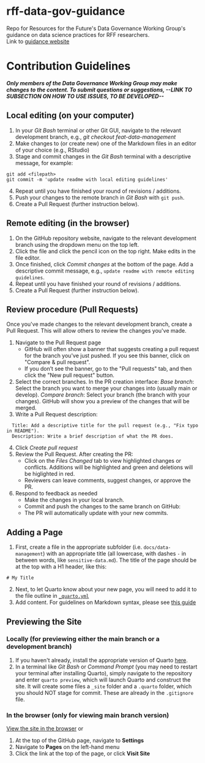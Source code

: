# rff-data-gov-guidance
Repo for Resources for the Future's Data Governance Working Group's guidance on data science practices for RFF researchers.  
Link to [guidance website](https://alexandra-thompson-dc.github.io/rff-data-gov-guidance/)
# Contribution Guidelines
***Only members of the Data Governance Working Group may make changes to the content. To submit questions or suggestions, --LINK TO SUBSECTION ON HOW TO USE ISSUES, TO BE DEVELOPED--***
## Local editing (on your computer)

1. In your _Git Bash_ terminal or other Git GUI, navigate to the relevant development branch, e.g., _git checkout feat-data-management_
2. Make changes to (or create new) one of the Markdown files in an editor of your choice (e.g., RStudio)
3. Stage and commit changes in the _Git Bash_ terminal with a descriptive message, for example:
```
git add <filepath>
git commit -m 'update readme with local editing guidelines'
```
4. Repeat until you have finished your round of revisions / additions.
5. Push your changes to the remote branch in _Git Bash_ with `git push`.
6. Create a Pull Request (further instruction below).

## Remote editing (in the browser)
1. On the GitHub repository website, navigate to the relevant development branch using the dropdown menu on the top left.
2. Click the file and click the pencil icon on the top right. Make edits in the file editor.
3. Once finished, click *Commit changes* at the bottom of the page. Add a descriptive commit message, e.g., `update readme with remote editing guidelines`.
4. Repeat until you have finished your round of revisions / additions.
5. Create a Pull Request (further instruction below).

## Review procedure (Pull Requests)
Once you've made changes to the relevant development branch, create a Pull Request. This will allow others to review the changes you've made.

1. Navigate to the Pull Request page
   - GitHub will often show a banner that suggests creating a pull request for the branch you've just pushed. If you see this banner, click on "Compare & pull request".
   - If you don’t see the banner, go to the "Pull requests" tab, and then click the "New pull request" button.
2. Select the correct branches. In the PR creation interface:
_Base branch_: Select the branch you want to merge your changes into (usually main or develop).
_Compare branch_: Select your branch (the branch with your changes).
GitHub will show you a preview of the changes that will be merged.
3. Write a Pull Request description:
```
  Title: Add a descriptive title for the pull request (e.g., "Fix typo in README").
  Description: Write a brief description of what the PR does.
```
4. Click *Create pull request*
5. Review the Pull Request. After creating the PR:
   - Click on the *Files Changed* tab to view highlighted changes or conflicts. Additions will be highlighted and green and deletions will be higlighted in red.
   - Reviewers can leave comments, suggest changes, or approve the PR.
6. Respond to feedback as needed
   - Make the changes in your local branch.
   - Commit and push the changes to the same branch on GitHub:
   - The PR will automatically update with your new commits.


## Adding a Page
1. First, create a file in the appropriate subfolder (i.e. `docs/data-management`) with an appropriate title (all lowercase, with dashes `-` in between words, like `sensitive-data.md`).  The title of the page should be at the top with a H1 header, like this:
```
# My Title
```  
2. Next, to let Quarto know about your new page, you will need to add it to the file outline in [`_quarto.yml`](_quarto.yml)
3. Add content.  For guidelines on Markdown syntax, please see [this guide](https://www.markdownguide.org/basic-syntax/)

## Previewing the Site
### Locally (for previewing either the main branch or a development branch)
1. If you haven't already, install the appropriate version of Quarto [here](https://quarto.org/docs/get-started/).
2. In a terminal like _Git Bash_ or _Command Prompt_ (you may need to restart your terminal after installing Quarto), simply navigate to the repository and enter `quarto preview`, which will launch Quarto and construct the site. It will create some files a `_site` folder and a `.quarto` folder, which you should NOT stage for commit.  These are already in the `.gitignore` file.
### In the browser (only for viewing main branch version)
[View the site in the browser](https://alexandra-thompson-dc.github.io/rff-data-gov-guidance/)
or
1. At the top of the GitHub page, navigate to **Settings**
2. Navigate to **Pages** on the left-hand menu
3. Click the link at the top of the page, or click **Visit Site**